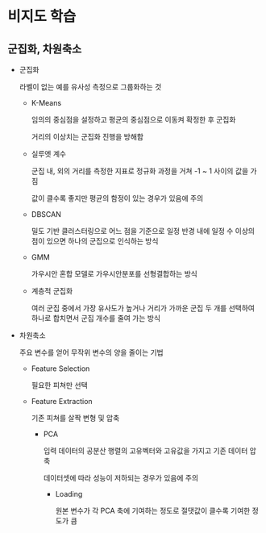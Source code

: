 # 비지도 학습

## 군집화, 차원축소

* 군집화

    라벨이 없는 예를 유사성 측정으로 그룹화하는 것

    * K-Means

        임의의 중심점을 설정하고 평균의 중심점으로 이동켜 확정한 후 군집화

        거리의 이상치는 군집화 진행을 방해함

    * 실루엣 계수

        군집 내, 외의 거리를 측정한 지표로 정규화 과정을 거쳐 -1 ~ 1 사이의 값을 가짐

        값이 클수록 좋지만 평균의 함정이 있는 경우가 있음에 주의

    * DBSCAN
    
        밀도 기반 클러스터링으로 어느 점을 기준으로 일정 반경 내에 일정 수 이상의 점이 있으면 하나의 군집으로 인식하는 방식

    * GMM
        
        가우시안 혼합 모델로 가우시안분포를 선형결합하는 방식

    * 계층적 군집화
    
        여러 군집 중에서 가장 유사도가 높거나 거리가 가까운 군집 두 개를 선택하여 하나로 합치면서 군집 개수를 줄여 가는 방식

* 차원축소

    주요 변수를 얻어 무작위 변수의 양을 줄이는 기법

    * Feature Selection

        필요한 피쳐만 선택

    * Feature Extraction

        기존 피쳐를 살짝 변형 및 압축

        * PCA

            입력 데이터의 공분산 행렬의 고유벡터와 고유값을 가지고 기존 데이터 압축

            데이터셋에 따라 성능이 저하되는 경우가 있음에 주의

            * Loading

                원본 변수가 각 PCA 축에 기여하는 정도로 절댓값이 클수록 기여한 정도가 큼